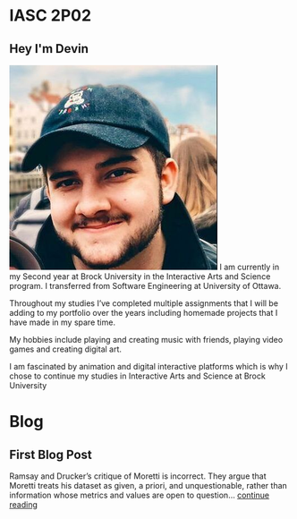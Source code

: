 # IASC 2P02
## Hey I'm Devin

![](Images/me.jpg)
I am currently in my Second year at Brock University in the Interactive Arts and Science program. I transferred from Software Engineering at University of Ottawa.

Throughout my studies I’ve completed multiple assignments that I will be adding to my portfolio over the years including homemade projects that I have made in my spare time.

My hobbies include playing and creating music with friends, playing video games and creating digital art.

I am fascinated by animation and digital interactive platforms which is why I chose to continue my studies in Interactive Arts and Science at Brock University

# Blog


## First Blog Post
Ramsay and Drucker’s critique of Moretti is incorrect. They argue that Moretti treats his dataset as given, a priori, and unquestionable, rather than information whose metrics and values are open to question… [continue reading](Blog)
